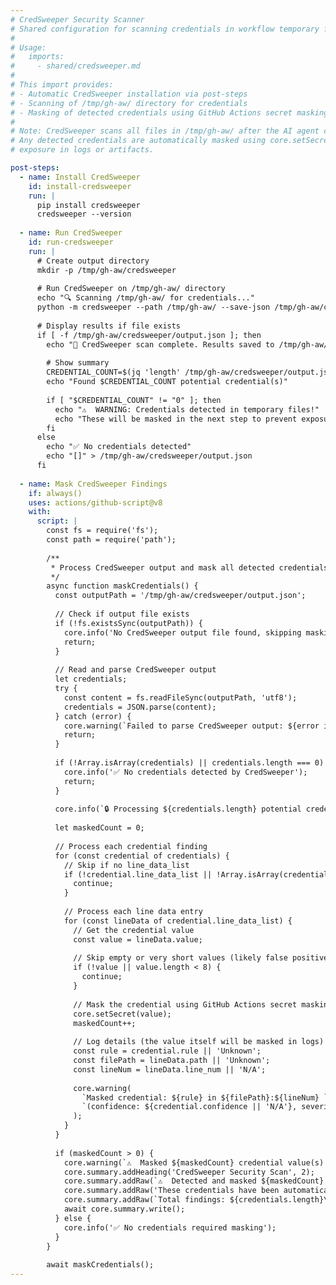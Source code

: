 ```yaml
---
# CredSweeper Security Scanner
# Shared configuration for scanning credentials in workflow temporary files
#
# Usage:
#   imports:
#     - shared/credsweeper.md
#
# This import provides:
# - Automatic CredSweeper installation via post-steps
# - Scanning of /tmp/gh-aw/ directory for credentials
# - Masking of detected credentials using GitHub Actions secret masking
#
# Note: CredSweeper scans all files in /tmp/gh-aw/ after the AI agent completes.
# Any detected credentials are automatically masked using core.setSecret() to prevent
# exposure in logs or artifacts.

post-steps:
  - name: Install CredSweeper
    id: install-credsweeper
    run: |
      pip install credsweeper
      credsweeper --version
  
  - name: Run CredSweeper
    id: run-credsweeper
    run: |
      # Create output directory
      mkdir -p /tmp/gh-aw/credsweeper
      
      # Run CredSweeper on /tmp/gh-aw/ directory
      echo "🔍 Scanning /tmp/gh-aw/ for credentials..."
      python -m credsweeper --path /tmp/gh-aw/ --save-json /tmp/gh-aw/credsweeper/output.json || true
      
      # Display results if file exists
      if [ -f /tmp/gh-aw/credsweeper/output.json ]; then
        echo "📄 CredSweeper scan complete. Results saved to /tmp/gh-aw/credsweeper/output.json"
        
        # Show summary
        CREDENTIAL_COUNT=$(jq 'length' /tmp/gh-aw/credsweeper/output.json 2>/dev/null || echo "0")
        echo "Found $CREDENTIAL_COUNT potential credential(s)"
        
        if [ "$CREDENTIAL_COUNT" != "0" ]; then
          echo "⚠️  WARNING: Credentials detected in temporary files!"
          echo "These will be masked in the next step to prevent exposure."
        fi
      else
        echo "✅ No credentials detected"
        echo "[]" > /tmp/gh-aw/credsweeper/output.json
      fi
  
  - name: Mask CredSweeper Findings
    if: always()
    uses: actions/github-script@v8
    with:
      script: |
        const fs = require('fs');
        const path = require('path');
        
        /**
         * Process CredSweeper output and mask all detected credentials
         */
        async function maskCredentials() {
          const outputPath = '/tmp/gh-aw/credsweeper/output.json';
          
          // Check if output file exists
          if (!fs.existsSync(outputPath)) {
            core.info('No CredSweeper output file found, skipping masking');
            return;
          }
          
          // Read and parse CredSweeper output
          let credentials;
          try {
            const content = fs.readFileSync(outputPath, 'utf8');
            credentials = JSON.parse(content);
          } catch (error) {
            core.warning(`Failed to parse CredSweeper output: ${error instanceof Error ? error.message : String(error)}`);
            return;
          }
          
          if (!Array.isArray(credentials) || credentials.length === 0) {
            core.info('✅ No credentials detected by CredSweeper');
            return;
          }
          
          core.info(`🔒 Processing ${credentials.length} potential credential(s) for masking`);
          
          let maskedCount = 0;
          
          // Process each credential finding
          for (const credential of credentials) {
            // Skip if no line_data_list
            if (!credential.line_data_list || !Array.isArray(credential.line_data_list)) {
              continue;
            }
            
            // Process each line data entry
            for (const lineData of credential.line_data_list) {
              // Get the credential value
              const value = lineData.value;
              
              // Skip empty or very short values (likely false positives)
              if (!value || value.length < 8) {
                continue;
              }
              
              // Mask the credential using GitHub Actions secret masking
              core.setSecret(value);
              maskedCount++;
              
              // Log details (the value itself will be masked in logs)
              const rule = credential.rule || 'Unknown';
              const filePath = lineData.path || 'Unknown';
              const lineNum = lineData.line_num || 'N/A';
              
              core.warning(
                `Masked credential: ${rule} in ${filePath}:${lineNum} ` +
                `(confidence: ${credential.confidence || 'N/A'}, severity: ${credential.severity || 'N/A'})`
              );
            }
          }
          
          if (maskedCount > 0) {
            core.warning(`⚠️  Masked ${maskedCount} credential value(s) to prevent exposure in logs`);
            core.summary.addHeading('CredSweeper Security Scan', 2);
            core.summary.addRaw(`⚠️  Detected and masked ${maskedCount} potential credential(s)\n\n`);
            core.summary.addRaw('These credentials have been automatically masked using GitHub Actions secret masking to prevent exposure in workflow logs and artifacts.\n\n');
            core.summary.addRaw(`Total findings: ${credentials.length}\n`);
            await core.summary.write();
          } else {
            core.info('✅ No credentials required masking');
          }
        }
        
        await maskCredentials();
---
```


<!--
# CredSweeper Security Scanner

CredSweeper is installed and will automatically scan the `/tmp/gh-aw/` directory after your workflow completes.

## What It Does

1. **Scans for Credentials**: CredSweeper scans all files in `/tmp/gh-aw/` for potential credentials such as:
   - API keys
   - Passwords
   - Tokens
   - Private keys
   - Database connection strings
   - And other sensitive information

2. **Automatic Masking**: Any detected credentials are automatically masked using GitHub Actions `core.setSecret()` to prevent them from appearing in:
   - Workflow logs
   - Step outputs
   - Artifacts
   - Job summaries

3. **Security Report**: A summary of detected credentials is added to the job summary, showing:
   - Number of credentials found
   - Type of credential (rule name)
   - File location
   - Confidence and severity levels

## How It Works

- **Installation**: Python and CredSweeper are installed via pip
- **Scanning**: CredSweeper scans `/tmp/gh-aw/` directory recursively
- **Output**: Results are saved to `/tmp/gh-aw/credsweeper/output.json`
- **Masking**: JavaScript processes the JSON output and masks each detected value

## Security Benefits

This shared workflow helps prevent accidental exposure of credentials that may be:
- Generated by the AI agent
- Stored in temporary files
- Included in logs or debug output
- Present in downloaded content or artifacts

By automatically scanning and masking credentials, this workflow adds an extra layer of security to your agentic workflows.

## Requirements

- Python 3.10+ (pre-installed on GitHub Actions runners)
- Internet access to install CredSweeper from PyPI

## Configuration

No additional configuration is needed. Simply import this shared workflow:

```yaml
---
imports:
  - shared/credsweeper.md
---
```

The post-steps will automatically run after your AI agent completes, regardless of whether the agent succeeds or fails.
-->
